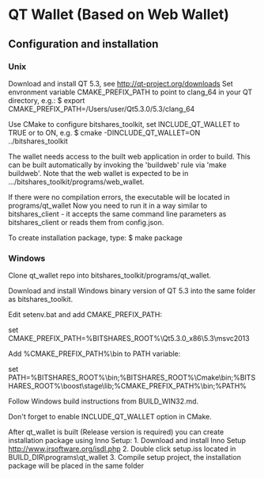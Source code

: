 # QT Wallet (Based on Web Wallet)

## Configuration and installation

### Unix

Download and install QT 5.3, see http://qt-project.org/downloads
Set envronment variable CMAKE_PREFIX_PATH to point to clang_64 in your QT directory, e.g.:
    $ export CMAKE_PREFIX_PATH=/Users/user/Qt5.3.0/5.3/clang_64

Use CMake to configure bitshares_toolkit, set INCLUDE_QT_WALLET to TRUE or to ON, e.g.
    $ cmake -DINCLUDE_QT_WALLET=ON ../bitshares_toolkit

The wallet needs access to the built web application in order to build. This can be built automatically by invoking the 'buildweb' rule via 'make buildweb'.
Note that the web wallet is expected to be in .../bitshares_toolkit/programs/web_wallet.

If there were no compilation errors, the executable will be located in programs/qt_wallet
Now you need to run it in a way similar to bitshares_client - it accepts the same command line parameters as bitshares_client or reads them from config.json.

To create installation package, type:
    $ make package


### Windows

Clone qt_wallet repo into bitshares_toolkit/programs/qt_wallet.

Download and install Windows binary version of QT 5.3 into the same folder as bitshares_toolkit.

Edit setenv.bat and add CMAKE_PREFIX_PATH:

set CMAKE_PREFIX_PATH=%BITSHARES_ROOT%\Qt5.3.0_x86\5.3\msvc2013


Add %CMAKE_PREFIX_PATH%\bin to PATH variable:

set PATH=%BITSHARES_ROOT%\bin;%BITSHARES_ROOT%\Cmake\bin;%BITSHARES_ROOT%\boost\stage\lib;%CMAKE_PREFIX_PATH%\bin;%PATH%


Follow Windows build instructions from BUILD_WIN32.md.

Don't forget to enable INCLUDE_QT_WALLET option in CMake.


After qt_wallet is built (Release version is required) you can create installation package using Inno Setup: 
    1. Download and install Inno Setup http://www.jrsoftware.org/isdl.php
    2. Double click setup.iss located in BUILD_DIR\programs\qt_wallet
    3. Compile setup project, the installation package will be placed in the same folder
